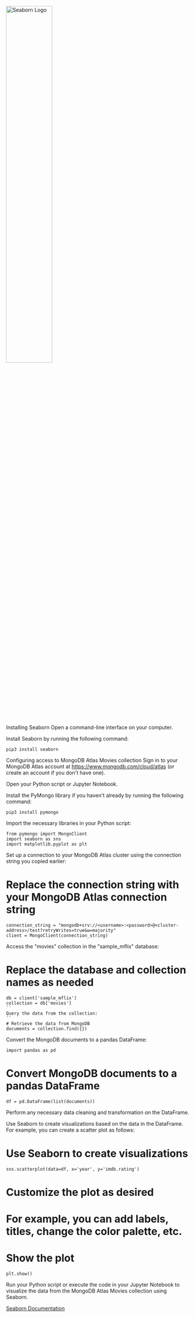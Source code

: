 <img src="https://img.appsious.com/logo/seaborn.jpg" alt="Seaborn Logo" width="50%">

Installing Seaborn
Open a command-line interface on your computer.

Install Seaborn by running the following command:
```
pip3 install seaborn
```
Configuring access to MongoDB Atlas Movies collection
Sign in to your MongoDB Atlas account at https://www.mongodb.com/cloud/atlas (or create an account if you don't have one).

Open your Python script or Jupyter Notebook.

Install the PyMongo library if you haven't already by running the following command:
```
pip3 install pymongo
```
Import the necessary libraries in your Python script:
```
from pymongo import MongoClient
import seaborn as sns
import matplotlib.pyplot as plt
```
Set up a connection to your MongoDB Atlas cluster using the connection string you copied earlier:

# Replace the connection string with your MongoDB Atlas connection string
```
connection_string = "mongodb+srv://<username>:<password>@<cluster-address>/test?retryWrites=true&w=majority"
client = MongoClient(connection_string)
```
Access the "movies" collection in the "sample_mflix" database:

# Replace the database and collection names as needed
```
db = client['sample_mflix']
collection = db['movies']
``
Query the data from the collection:
``
# Retrieve the data from MongoDB
documents = collection.find({})
```
Convert the MongoDB documents to a pandas DataFrame:

```
import pandas as pd
```
# Convert MongoDB documents to a pandas DataFrame
```
df = pd.DataFrame(list(documents))
```
Perform any necessary data cleaning and transformation on the DataFrame.

Use Seaborn to create visualizations based on the data in the DataFrame. For example, you can create a scatter plot as follows:

# Use Seaborn to create visualizations
```
sns.scatterplot(data=df, x='year', y='imdb.rating')
```
# Customize the plot as desired
# For example, you can add labels, titles, change the color palette, etc.
# Show the plot
```
plt.show()
```
Run your Python script or execute the code in your Jupyter Notebook to visualize the data from the MongoDB Atlas Movies collection using Seaborn.

[Seaborn Documentation](https://seaborn.pydata.org/)
